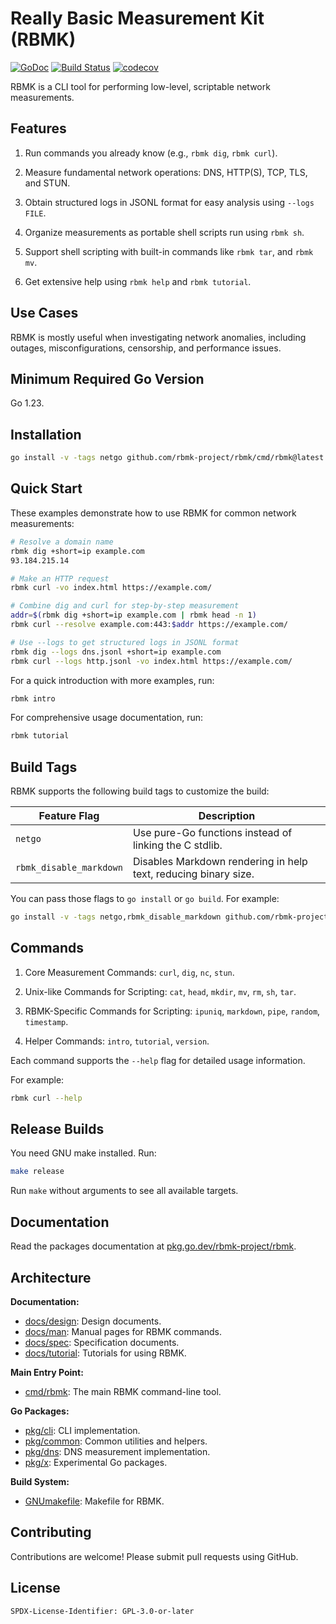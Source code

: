 # Really Basic Measurement Kit (RBMK)

[![GoDoc](https://pkg.go.dev/badge/github.com/rbmk-project/rbmk)](https://pkg.go.dev/github.com/rbmk-project/rbmk) [![Build Status](https://github.com/rbmk-project/rbmk/actions/workflows/go.yml/badge.svg)](https://github.com/rbmk-project/rbmk/actions) [![codecov](https://codecov.io/gh/rbmk-project/rbmk/branch/main/graph/badge.svg)](https://codecov.io/gh/rbmk-project/rbmk)

RBMK is a CLI tool for performing low-level, scriptable network measurements.

## Features

1. Run commands you already know (e.g., `rbmk dig`, `rbmk curl`).

2. Measure fundamental network operations: DNS, HTTP(S), TCP, TLS, and STUN.

3. Obtain structured logs in JSONL format for easy analysis using `--logs FILE`.

4. Organize measurements as portable shell scripts run using `rbmk sh`.

5. Support shell scripting with built-in commands like `rbmk tar`, and `rbmk mv`.

6. Get extensive help using `rbmk help` and `rbmk tutorial`.

## Use Cases

RBMK is mostly useful when investigating network anomalies, including
outages, misconfigurations, censorship, and performance issues.

## Minimum Required Go Version

Go 1.23.

## Installation

```bash
go install -v -tags netgo github.com/rbmk-project/rbmk/cmd/rbmk@latest
```

## Quick Start

These examples demonstrate how to use RBMK for common network measurements:

```bash
# Resolve a domain name
rbmk dig +short=ip example.com
93.184.215.14

# Make an HTTP request
rbmk curl -vo index.html https://example.com/

# Combine dig and curl for step-by-step measurement
addr=$(rbmk dig +short=ip example.com | rbmk head -n 1)
rbmk curl --resolve example.com:443:$addr https://example.com/

# Use --logs to get structured logs in JSONL format
rbmk dig --logs dns.jsonl +short=ip example.com
rbmk curl --logs http.jsonl -vo index.html https://example.com/
```

For a quick introduction with more examples, run:

```sh
rbmk intro
```

For comprehensive usage documentation, run:

```sh
rbmk tutorial
```

## Build Tags

RBMK supports the following build tags to customize the build:

| Feature Flag            | Description                                                     |
| ----------------------- | --------------------------------------------------------------- |
| `netgo`                 | Use pure-Go functions instead of linking the C stdlib.          |
| `rbmk_disable_markdown` | Disables Markdown rendering in help text, reducing binary size. |

You can pass those flags to `go install` or `go build`. For example:

```bash
go install -v -tags netgo,rbmk_disable_markdown github.com/rbmk-project/rbmk/cmd/rbmk@latest
```

## Commands

1. Core Measurement Commands: `curl`, `dig`, `nc`, `stun`.

2. Unix-like Commands for Scripting: `cat`, `head`, `mkdir`, `mv`, `rm`, `sh`, `tar`.

3. RBMK-Specific Commands for Scripting: `ipuniq`, `markdown`, `pipe`, `random`, `timestamp`.

4. Helper Commands: `intro`, `tutorial`, `version`.

Each command supports the `--help` flag for detailed usage information.

For example:

```bash
rbmk curl --help
```

## Release Builds

You need GNU make installed. Run:

```bash
make release
```

Run `make` without arguments to see all available targets.

## Documentation

Read the packages documentation at [pkg.go.dev/rbmk-project/rbmk](https://pkg.go.dev/github.com/rbmk-project/rbmk).

## Architecture

**Documentation:**
- [docs/design](./docs/design): Design documents.
- [docs/man](./docs/man): Manual pages for RBMK commands.
- [docs/spec](./docs/spec): Specification documents.
- [docs/tutorial](./docs/tutorial): Tutorials for using RBMK.

**Main Entry Point:**
- [cmd/rbmk](./cmd/rbmk): The main RBMK command-line tool.

**Go Packages:**
- [pkg/cli](./pkg/cli): CLI implementation.
- [pkg/common](./pkg/common): Common utilities and helpers.
- [pkg/dns](./pkg/dns): DNS measurement implementation.
- [pkg/x](./pkg/x): Experimental Go packages.

**Build System:**
- [GNUmakefile](./GNUmakefile): Makefile for RBMK.

## Contributing

Contributions are welcome! Please submit pull requests using GitHub.

## License

```
SPDX-License-Identifier: GPL-3.0-or-later
```
